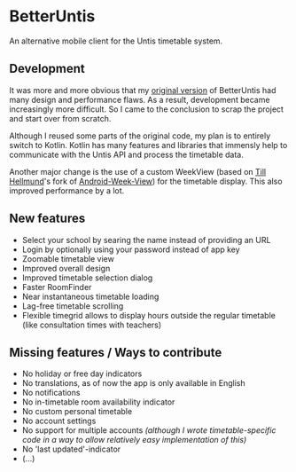 # BetterUntis
An alternative mobile client for the Untis timetable system.

## Development
It was more and more obvious that my [original version](https://github.com/SapuSeven/BetterUntis-Legacy) of BetterUntis had many design and performance flaws.
As a result, development became increasingly more difficult.
So I came to the conclusion to scrap the project and start over from scratch.

Although I reused some parts of the original code, my plan is to entirely switch to Kotlin.
Kotlin has many features and libraries that immensly help to communicate with the Untis API and process the timetable data.

Another major change is the use of a custom WeekView (based on [Till Hellmund](https://github.com/thellmund)'s fork of [Android-Week-View](https://github.com/alamkanak/Android-Week-View)) for the timetable display. This also improved performance by a lot.

## New features
- Select your school by searing the name instead of providing an URL
- Login by optionally using your password instead of app key
- Zoomable timetable view
- Improved overall design
- Improved timetable selection dialog
- Faster RoomFinder
- Near instantaneous timetable loading
- Lag-free timetable scrolling
- Flexible timegrid allows to display hours outside the regular timetable (like consultation times with teachers)

## Missing features / Ways to contribute

- No holiday or free day indicators
- No translations, as of now the app is only available in English
- No notifications
- No in-timetable room availability indicator
- No custom personal timetable
- No account settings
- No support for multiple accounts _(although I wrote timetable-specific code in a way to allow relatively easy implementation of this)_
- No 'last updated'-indicator
- (...)
